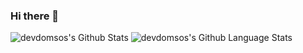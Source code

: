 ### Hi there 👋

<img alt="devdomsos's Github Stats" src="https://github-readme-stats-woad-seven-51.vercel.app/api?username=devdomsos&show_icons=true&theme=synthwave&show=prs_merged&include_all_commits" /> <img alt="devdomsos's Github Language Stats" src="https://github-readme-stats-woad-seven-51.vercel.app/api/top-langs/?username=devdomsos&layout=compact&theme=synthwave" />

<!--
**devdomsos/devdomsos** is a ✨ _special_ ✨ repository because its `README.md` (this file) appears on your GitHub profile.

Here are some ideas to get you started:

- 🔭 I’m currently working on ...
- 🌱 I’m currently learning ...
- 👯 I’m looking to collaborate on ...
- 🤔 I’m looking for help with ...
- 💬 Ask me about ...
- 📫 How to reach me: ...
- 😄 Pronouns: ...
- ⚡ Fun fact: ...
-->
